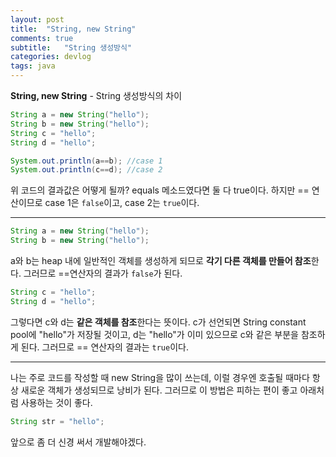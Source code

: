 ```yaml
---
layout: post
title:  "String, new String"
comments: true
subtitle:   "String 생성방식"
categories: devlog
tags: java
---
```


**String, new String** - String 생성방식의 차이

~~~java
String a = new String("hello");
String b = new String("hello");
String c = "hello";
String d = "hello";

System.out.println(a==b); //case 1
System.out.println(c==d); //case 2
~~~

위 코드의 결과값은 어떻게 될까?
equals 메소드였다면 둘 다 true이다. 하지만 == 연산이므로 case 1은 `false`이고, case 2는 `true`이다.

- - - -
~~~java
String a = new String("hello");
String b = new String("hello");
~~~
a와 b는 heap 내에 일반적인 객체를 생성하게 되므로 **각기 다른 객체를 만들어 참조**한다. 그러므로 ==연산자의 결과가 `false`가 된다.

~~~java
String c = "hello";
String d = "hello";
~~~
그렇다면 c와 d는 **같은 객체를 참조**한다는 뜻이다. c가 선언되면 String constant pool에 "hello"가 저장될 것이고, d는 "hello"가 이미 있으므로 c와 같은 부분을 참조하게 된다. 그러므로 == 연산자의 결과는 `true`이다.

- - -
나는 주로 코드를 작성할 때 new String을 많이 쓰는데, 이럴 경우엔 호출될 때마다 항상 새로운 객체가 생성되므로 낭비가 된다. 그러므로 이 방법은 피하는 편이 좋고 아래처럼 사용하는 것이 좋다.

~~~java
String str = "hello";
~~~

앞으로 좀 더 신경 써서 개발해야겠다.
